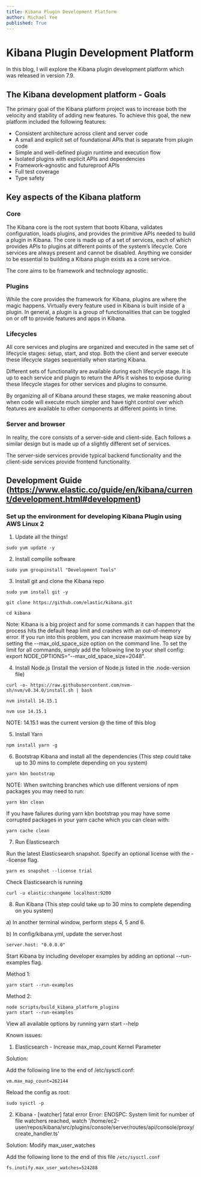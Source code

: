 ```yaml
---
title: Kibana Plugin Development Platform
author: Michael Yee
published: True
---
```



# Kibana Plugin Development Platform

In this blog, I will explore the  Kibana plugin development platform which was released in version 7.9.

## The Kibana development platform - Goals

The primary goal of the Kibana platform project was to increase both the velocity and stability of adding new features. 
To achieve this goal, the new platform included the following features:

* Consistent architecture across client and server code
* A small and explicit set of foundational APIs that is separate from plugin code
* Simple and well-defined plugin runtime and execution flow
* Isolated plugins with explicit APIs and dependencies
* Framework-agnostic and futureproof APIs
* Full test coverage
* Type safety

## Key aspects of the Kibana platform

### Core

The Kibana core is the root system that boots Kibana, validates configuration, loads plugins, and provides the primitive APIs needed to build a plugin in Kibana. The core is made up of a set of services, each of which provides APIs to plugins at different points of the system’s lifecycle. Core services are always present and cannot be disabled. Anything we consider to be essential to building a Kibana plugin exists as a core service.

The core aims to be framework and technology agnostic.

### Plugins

While the core provides the framework for Kibana, plugins are where the magic happens. Virtually every feature used in Kibana is built inside of a plugin. In general, a plugin is a group of functionalities that can be toggled on or off to provide features and apps in Kibana.

### Lifecycles

All core services and plugins are organized and executed in the same set of lifecycle stages: setup, start, and stop. Both the client and server execute these lifecycle stages sequentially when starting Kibana.

Different sets of functionality are available during each lifecycle stage. It is up to each service and plugin to return the APIs it wishes to expose during these lifecycle stages for other services and plugins to consume.

By organizing all of Kibana around these stages, we make reasoning about when code will execute much simpler and have tight control over which features are available to other components at different points in time.

### Server and browser

In reality, the core consists of a server-side and client-side. Each follows a similar design but is made up of a slightly different set of services.

The server-side services provide typical backend functionality and the client-side services provide frontend functionality. 

## Development Guide (https://www.elastic.co/guide/en/kibana/current/development.html#development)

### Set up the environment for developing Kibana Plugin using AWS Linux 2

1) Update all the things!

```sudo yum update -y```

2) Install complile software

```
sudo yum groupinstall "Development Tools"
```

3) Install git and clone the Kibana repo

```
sudo yum install git -y

git clone https://github.com/elastic/kibana.git

cd kibana
```

Note: Kibana is a big project and for some commands it can happen that the process hits the default heap limit and crashes with an out-of-memory error. If you run into this problem, you can increase maximum heap size by setting the --max_old_space_size option on the command line. To set the limit for all commands, simply add the following line to your shell config: export NODE_OPTIONS="--max_old_space_size=2048".

4) Install Node.js (Install the version of Node.js listed in the .node-version file)

```
curl -o- https://raw.githubusercontent.com/nvm-sh/nvm/v0.34.0/install.sh | bash

nvm install 14.15.1

nvm use 14.15.1
```

NOTE: 14.15.1 was the current version @ the time of this blog

5) Install Yarn

```npm install yarn -g```


6) Bootstrap Kibana and install all the dependencies (This step could take up to 30 mins to complete depending on you system)

```
yarn kbn bootstrap 
```

NOTE: When switching branches which use different versions of npm packages you may need to run:

```
yarn kbn clean
```

If you have failures during yarn kbn bootstrap you may have some corrupted packages in your yarn cache which you can clean with:

```
yarn cache clean
```

7) Run Elasticsearch

Run the latest Elasticsearch snapshot. Specify an optional license with the --license flag.

```
yarn es snapshot --license trial
```

Check Elasticsearch is running

```
curl -u elastic:changeme localhost:9200
```

8) Run Kibana (This step could take up to 30 mins to complete depending on you system)

a) In another terminal window, perform steps 4, 5 and 6. 

b) In config/kibana.yml, update the server.host

```
server.host: "0.0.0.0"
```

Start Kibana by including developer examples by adding an optional --run-examples flag.

Method 1:

```
yarn start --run-examples
```

Method 2:

```
node scripts/build_kibana_platform_plugins
yarn start --run-examples
```

View all available options by running yarn start --help

Known issues:

1) Elasticsearch - Increase max_map_count Kernel Parameter

Solution:

Add the following line to the end of /etc/sysctl.conf:

```
vm.max_map_count=262144
```

Reload the config as root:

```
sudo sysctl -p
```

2) Kibana - [watcher] fatal error  Error: ENOSPC: System limit for number of file watchers reached, watch '/home/ec2-user/repos/kibana/src/plugins/console/server/routes/api/console/proxy/create_handler.ts'


Solution: Modify max_user_watches

Add the following lione to the end of this file `/etc/sysctl.conf`

```
fs.inotify.max_user_watches=524288
```
